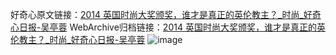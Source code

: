 好奇心原文链接：[2014 英国时尚大奖颁奖，谁才是真正的英伦教主？_时尚_好奇心日报-吴亭蓉](https://www.qdaily.com/articles/4035.html)
WebArchive归档链接：[2014 英国时尚大奖颁奖，谁才是真正的英伦教主？_时尚_好奇心日报-吴亭蓉](http://web.archive.org/web/20161113214430/http://www.qdaily.com:80/articles/4035.html)
![image](http://ww3.sinaimg.cn/large/007d5XDpgy1g3vdv99gzoj30u07q21kx)